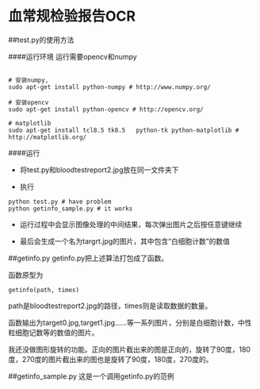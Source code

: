 # 血常规检验报告OCR




##test.py的使用方法


####运行环境
运行需要opencv和numpy

```

# 安装numpy,
sudo apt-get install python-numpy # http://www.numpy.org/

# 安装opencv
sudo apt-get install python-opencv # http://opencv.org/

# matplotlib
sudo apt-get install tcl8.5 tk8.5   python-tk python-matplotlib # http://matplotlib.org/

```


####运行

 - 将test.py和bloodtestreport2.jpg放在同一文件夹下

 - 执行

```
python test.py # have problem
python getinfo_sample.py # it works
```

 - 运行过程中会显示图像处理的中间结果，每次弹出图片之后按任意键继续

 - 最后会生成一个名为targrt.jpg的图片，其中包含“白细胞计数”的数值

##getinfo.py
getinfo.py把上述算法打包成了函数。

函数原型为
```
getinfo(path, times)
```
path是bloodtestreport2.jpg的路径，times则是读取数据的数量。

函数输出为target0.jpg,target1.jpg......等一系列图片，分别是白细胞计数，中性粒细胞记数等的数值的图片。

我还没做图形旋转的功能。正向的图片截出来的图是正向的，旋转了90度，180度，270度的图片截出来的图也是旋转了90度，180度，270度的。

##getinfo_sample.py
这是一个调用getinfo.py的范例